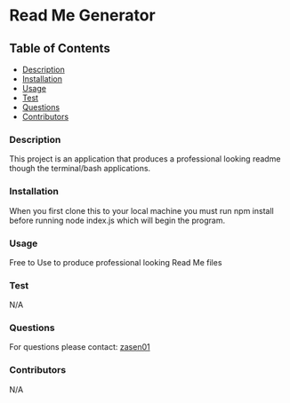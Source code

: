 # Read Me Generator

## Table of Contents
* [Description](#description)
* [Installation](#installation)
* [Usage](#usage)
* [Test](#test)
* [Questions](#questions)
* [Contributors](#contributors)


### Description
This project is an application that produces a professional looking readme though the terminal/bash applications.
### Installation
When you first clone this to your local machine you must run npm install before running node index.js which will begin the program. 
### Usage
Free to Use to produce professional looking Read Me files
### Test
N/A
### Questions
For questions please contact: [zasen01](https://github.com/zasen01)
### Contributors
N/A
